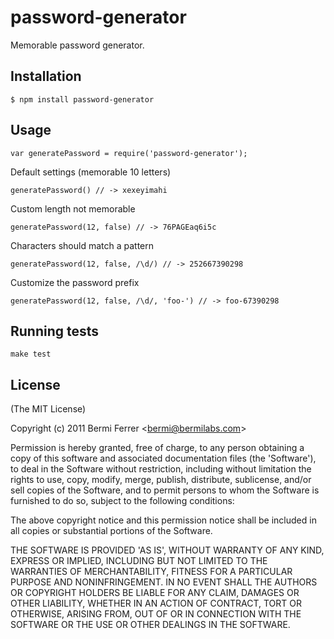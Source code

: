 # password-generator

Memorable password generator.

## Installation

    $ npm install password-generator

## Usage

    var generatePassword = require('password-generator');

Default settings (memorable 10 letters)

    generatePassword() // -> xexeyimahi

Custom length not memorable

    generatePassword(12, false) // -> 76PAGEaq6i5c

Characters should match a pattern

    generatePassword(12, false, /\d/) // -> 252667390298

Customize the password prefix

    generatePassword(12, false, /\d/, 'foo-') // -> foo-67390298


## Running tests

    make test

## License 

(The MIT License)

Copyright (c) 2011 Bermi Ferrer &lt;bermi@bermilabs.com&gt;

Permission is hereby granted, free of charge, to any person obtaining
a copy of this software and associated documentation files (the
'Software'), to deal in the Software without restriction, including
without limitation the rights to use, copy, modify, merge, publish,
distribute, sublicense, and/or sell copies of the Software, and to
permit persons to whom the Software is furnished to do so, subject to
the following conditions:

The above copyright notice and this permission notice shall be
included in all copies or substantial portions of the Software.

THE SOFTWARE IS PROVIDED 'AS IS', WITHOUT WARRANTY OF ANY KIND,
EXPRESS OR IMPLIED, INCLUDING BUT NOT LIMITED TO THE WARRANTIES OF
MERCHANTABILITY, FITNESS FOR A PARTICULAR PURPOSE AND NONINFRINGEMENT.
IN NO EVENT SHALL THE AUTHORS OR COPYRIGHT HOLDERS BE LIABLE FOR ANY
CLAIM, DAMAGES OR OTHER LIABILITY, WHETHER IN AN ACTION OF CONTRACT,
TORT OR OTHERWISE, ARISING FROM, OUT OF OR IN CONNECTION WITH THE
SOFTWARE OR THE USE OR OTHER DEALINGS IN THE SOFTWARE.